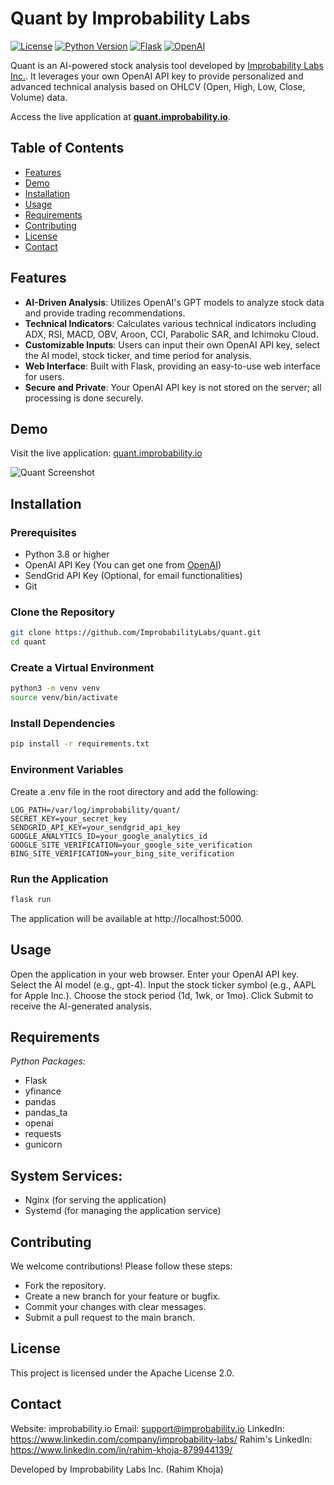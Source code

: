 # Quant by Improbability Labs

[![License](https://img.shields.io/badge/license-Apache%202.0-blue.svg)](LICENSE)
[![Python Version](https://img.shields.io/badge/python-3.8%2B-blue)](https://www.python.org/downloads/)
[![Flask](https://img.shields.io/badge/Flask-2.0%2B-green)](https://flask.palletsprojects.com/)
[![OpenAI](https://img.shields.io/badge/OpenAI-GPT--4-orange)](https://openai.com/)

Quant is an AI-powered stock analysis tool developed by [Improbability Labs Inc.](https://improbability.io/). It leverages your own OpenAI API key to provide personalized and advanced technical analysis based on OHLCV (Open, High, Low, Close, Volume) data.

Access the live application at **[quant.improbability.io](https://quant.improbability.io/)**.

## Table of Contents

- [Features](#features)
- [Demo](#demo)
- [Installation](#installation)
- [Usage](#usage)
- [Requirements](#requirements)
- [Contributing](#contributing)
- [License](#license)
- [Contact](#contact)

## Features

- **AI-Driven Analysis**: Utilizes OpenAI's GPT models to analyze stock data and provide trading recommendations.
- **Technical Indicators**: Calculates various technical indicators including ADX, RSI, MACD, OBV, Aroon, CCI, Parabolic SAR, and Ichimoku Cloud.
- **Customizable Inputs**: Users can input their own OpenAI API key, select the AI model, stock ticker, and time period for analysis.
- **Web Interface**: Built with Flask, providing an easy-to-use web interface for users.
- **Secure and Private**: Your OpenAI API key is not stored on the server; all processing is done securely.

## Demo

Visit the live application: [quant.improbability.io](https://quant.improbability.io/)

![Quant Screenshot](https://your-image-url.com/screenshot.png) <!-- Replace with actual screenshot URL -->

## Installation

### Prerequisites

- Python 3.8 or higher
- OpenAI API Key (You can get one from [OpenAI](https://openai.com/))
- SendGrid API Key (Optional, for email functionalities)
- Git

### Clone the Repository

```bash
git clone https://github.com/ImprobabilityLabs/quant.git
cd quant
```

### Create a Virtual Environment
```bash
python3 -m venv venv
source venv/bin/activate
```

### Install Dependencies
```bash
pip install -r requirements.txt
```

### Environment Variables

Create a .env file in the root directory and add the following:
```env
LOG_PATH=/var/log/improbability/quant/
SECRET_KEY=your_secret_key
SENDGRID_API_KEY=your_sendgrid_api_key
GOOGLE_ANALYTICS_ID=your_google_analytics_id
GOOGLE_SITE_VERIFICATION=your_google_site_verification
BING_SITE_VERIFICATION=your_bing_site_verification
```

### Run the Application
```bash
flask run
```

The application will be available at http://localhost:5000.

## Usage
Open the application in your web browser.
Enter your OpenAI API key.
Select the AI model (e.g., gpt-4).
Input the stock ticker symbol (e.g., AAPL for Apple Inc.).
Choose the stock period (1d, 1wk, or 1mo).
Click Submit to receive the AI-generated analysis.

## Requirements
*Python Packages:*
- Flask
- yfinance
- pandas
- pandas_ta
- openai
- requests
- gunicorn

## System Services:
- Nginx (for serving the application)
- Systemd (for managing the application service)

## Contributing
We welcome contributions! Please follow these steps:

- Fork the repository.
- Create a new branch for your feature or bugfix.
- Commit your changes with clear messages.
- Submit a pull request to the main branch.

## License
This project is licensed under the Apache License 2.0.

## Contact
Website: improbability.io
Email: support@improbability.io
LinkedIn: https://www.linkedin.com/company/improbability-labs/
Rahim's LinkedIn: https://www.linkedin.com/in/rahim-khoja-879944139/

Developed by Improbability Labs Inc. (Rahim Khoja)
